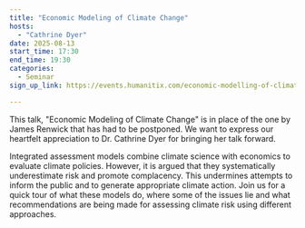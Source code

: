 ```yaml
---
title: "Economic Modeling of Climate Change"
hosts:
  - "Cathrine Dyer"
date: 2025-08-13
start_time: 17:30
end_time: 19:30
categories:
  - Seminar 
sign_up_link: https://events.humanitix.com/economic-modelling-of-climate-change

---
```


This talk, "Economic Modeling of Climate Change" is in place of the one by James Renwick that has had to be postponed. 
We want to express our heartfelt appreciation to Dr. Cathrine Dyer for bringing her talk forward.

Integrated assessment models combine climate science with economics to evaluate climate policies. However, it is argued 
that they systematically underestimate risk and promote complacency. This undermines attempts to inform the public and 
to generate appropriate climate action. Join us for a quick tour of what these models do, where some of the issues lie 
and what recommendations are being made for assessing climate risk using different approaches.
